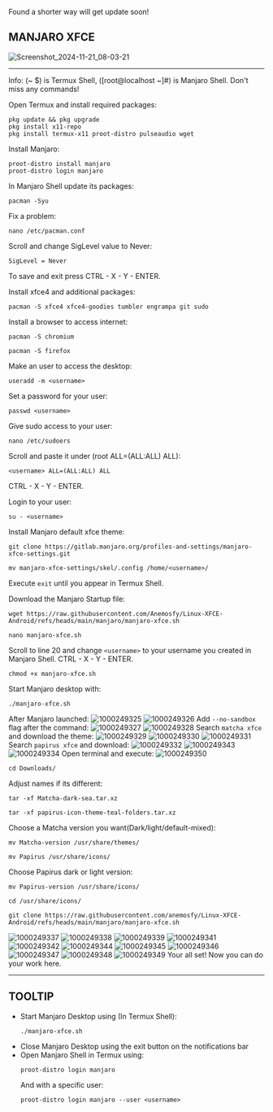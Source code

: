 Found a shorter way will get update soon!

## MANJARO XFCE
![Screenshot_2024-11-21_08-03-21](https://github.com/user-attachments/assets/762326c2-71d5-4dd9-9a12-a056a02fcd66)

---
Info: (~ $) is Termux Shell, ([root@localhost ~]#) is Manjaro Shell. Don't miss any commands!

Open Termux and install required packages:
```
pkg update && pkg upgrade
pkg install x11-repo
pkg install termux-x11 proot-distro pulseaudio wget
```
Install Manjaro:
```
proot-distro install manjaro
proot-distro login manjaro
```
In Manjaro Shell update its packages:
```
pacman -Syu
```
Fix a problem:
```
nano /etc/pacman.conf
```
Scroll and change SigLevel value to Never:
```
SigLevel = Never
```
To save and exit press CTRL - X - Y - ENTER.

Install xfce4 and additional packages:
```
pacman -S xfce4 xfce4-goodies tumbler engrampa git sudo
```
Install a browser to access internet:
```
pacman -S chromium
```
```
pacman -S firefox
```
Make an user to access the desktop:
```
useradd -m <username>
```
Set a password for your user:
```
passwd <username>
```
Give sudo access to your user:
```
nano /etc/sudoers
```
Scroll and paste it under (root ALL=(ALL:ALL) ALL):
```
<username> ALL=(ALL:ALL) ALL
```
CTRL - X - Y - ENTER.

Login to your user:
```
su - <username>
```
Install Manjaro default xfce theme:
```
git clone https://gitlab.manjaro.org/profiles-and-settings/manjaro-xfce-settings.git
```
```
mv manjaro-xfce-settings/skel/.config /home/<username>/
```
Execute ```exit``` until you appear in Termux Shell.

Download the Manjaro Startup file:
```
wget https://raw.githubusercontent.com/Anemosfy/Linux-XFCE-Android/refs/heads/main/manjaro/manjaro-xfce.sh
```
```
nano manjaro-xfce.sh
```
Scroll to line 20 and change ```<username>``` to your username you created in Manjaro Shell. CTRL - X - Y - ENTER.
```
chmod +x manjaro-xfce.sh
```
Start Manjaro desktop with: 
```
./manjaro-xfce.sh
```
After Manjaro launched:
![1000249325](https://github.com/user-attachments/assets/58095ee5-bf86-4fe7-97fc-d47a2b40408f)
![1000249326](https://github.com/user-attachments/assets/5f11c07c-7053-48a4-8d61-9ab5c10b3c3f)
Add ```--no-sandbox``` flag after the command:
![1000249327](https://github.com/user-attachments/assets/c362378c-75a9-43c4-ae00-4038804fbca6)
![1000249328](https://github.com/user-attachments/assets/6b1f4434-f6ca-40c2-9afd-e6ed9ec8967f)
Search ```matcha xfce``` and download the theme:
![1000249329](https://github.com/user-attachments/assets/4534aaf1-b3d7-4d0b-966c-c46a93756942)
![1000249330](https://github.com/user-attachments/assets/7d44dc38-3706-483e-9835-4dc88e31fc3a)
![1000249331](https://github.com/user-attachments/assets/c2574ec1-cd1f-45d2-9058-7b11dfb81b75)
Search ```papirus xfce``` and download:
![1000249332](https://github.com/user-attachments/assets/b5f8b34d-c933-412e-b0fc-0e7b663211e8)
![1000249343](https://github.com/user-attachments/assets/0737d137-0ea1-4081-a81e-637112ad4f72)
![1000249334](https://github.com/user-attachments/assets/9b602c45-d749-4792-9c68-802b2820e045)
Open terminal and execute:
![1000249350](https://github.com/user-attachments/assets/daa66ce6-433a-40a1-8672-d66228dc4cd7)
```
cd Downloads/
```
Adjust names if its different:
```
tar -xf Matcha-dark-sea.tar.xz
```
```
tar -xf papirus-icon-theme-teal-folders.tar.xz
```
Choose a Matcha version you want(Dark/light/default-mixed):
```
mv Matcha-version /usr/share/themes/
```
```
mv Papirus /usr/share/icons/
```
Choose Papirus dark or light version:
```
mv Papirus-version /usr/share/icons/
```
```
cd /usr/share/icons/
```
```
git clone https://raw.githubusercontent.com/anemosfy/Linux-XFCE-Android/refs/heads/main/manjaro/manjaro-xfce.sh
```
![1000249337](https://github.com/user-attachments/assets/ee7faf76-3c0a-47a1-8b4e-6e6d6ff39c26)
![1000249338](https://github.com/user-attachments/assets/103188d3-9c2f-4173-b39b-f27c7a1a20b5)
![1000249339](https://github.com/user-attachments/assets/d0345187-b5e6-4d98-9a2d-b33d71ad37d8)
![1000249341](https://github.com/user-attachments/assets/51099b77-2aa4-4cb1-8b0a-ebabbc83de80)
![1000249342](https://github.com/user-attachments/assets/2e9fd421-0df3-4108-97eb-f85b5d7c3031)
![1000249344](https://github.com/user-attachments/assets/ed371815-f08f-4899-a456-5de1051a417b)
![1000249345](https://github.com/user-attachments/assets/c494bb71-1d8c-4516-aa4c-8c17c34b32df)
![1000249346](https://github.com/user-attachments/assets/de23b103-b803-4e34-83c3-ed9a5d6e96ba)
![1000249347](https://github.com/user-attachments/assets/f4362cf1-b8b4-48e8-bd39-8744faf38e1b)
![1000249348](https://github.com/user-attachments/assets/97284495-41c5-4e58-ae75-791baf127b34)
![1000249349](https://github.com/user-attachments/assets/f6182238-9552-48b9-9f14-25b9bb7a0e49)
Your all set! Now you can do your work here.

---
## TOOLTIP
* Start Manjaro Desktop using (In Termux Shell):
  ```
  ./manjaro-xfce.sh
  ```
* Close Manjaro Desktop using the exit button on the notifications bar
* Open Manjaro Shell in Termux using:
  ```
  proot-distro login manjaro
  ```
  And with a specific user:
  ```
  proot-distro login manjaro --user <username>
  ```
